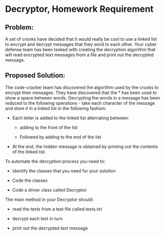 # Decryptor, Homework Requirement

Problem:
----------------
  A set of crooks have decided that it would really be cool to use a linked list to encrypt and decrypt messages that they send to each other. Your cyber defense team has been tasked with creating the decryption algorithm that will read encrypted text messages from a file and print out the decrypted message.

Proposed Solution:
----------------
  The code-cracker team has discovered the algorithm used by the crooks to encrypt their messages.
  They have discovered that the * has been used to show a space between words. Decrypting the words in a message has been reduced to the following operations - take each character of the message and store it in a linked list in the following fashion:

- Each letter is added to the linked list alternating between: 
  
  - adding to the front of the list 
  
  - Followed by adding to the end of the list
  
- At the end, the hidden message is obtained by printing out the contents of the linked list.


To automate the decryption process you need to:

- Identify the classes that you need for your solution

- Code the classes

- Code a driver class called Decryptor


The main method in your Decryptor should:

- read the texts from a test file called texts.txt

- decrypt each text in turn

- print out the decrypted text message

